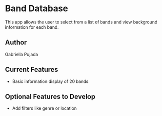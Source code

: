# Band Database

This app allows the user to select from a list of bands and view background information for each band. 

## Author
Gabriella Pujada

## Current Features
* Basic information display of 20 bands

## Optional Features to Develop
* Add filters like genre or location
